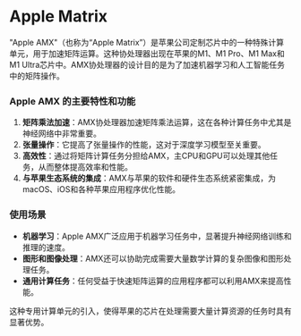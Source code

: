 # Apple Matrix

"Apple AMX"（也称为“Apple Matrix”）是苹果公司定制芯片中的一种特殊计算单元，用于加速矩阵运算。这种协处理器出现在苹果的M1、M1 Pro、M1 Max和M1 Ultra芯片中。AMX协处理器的设计目的是为了加速机器学习和人工智能任务中的矩阵操作。



### Apple AMX 的主要特性和功能

1. **矩阵乘法加速**：AMX协处理器加速矩阵乘法运算，这在各种计算任务中尤其是神经网络中非常重要。
2. **张量操作**：它提高了张量操作的性能，这对于深度学习模型至关重要。
3. **高效性**：通过将矩阵计算任务分担给AMX，主CPU和GPU可以处理其他任务，从而整体提高效率和性能。
4. **与苹果生态系统的集成**：AMX与苹果的软件和硬件生态系统紧密集成，为macOS、iOS和各种苹果应用程序优化性能。

### 使用场景

- **机器学习**：Apple AMX广泛应用于机器学习任务中，显著提升神经网络训练和推理的速度。
- **图形和图像处理**：AMX还可以协助完成需要大量数学计算的复杂图像和图形处理任务。
- **通用计算任务**：任何受益于快速矩阵运算的应用程序都可以利用AMX来提高性能。

这种专用计算单元的引入，使得苹果的芯片在处理需要大量计算资源的任务时具有显著优势。